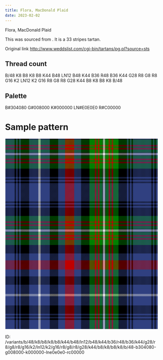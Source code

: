 ```yaml
---
title: Flora, MacDonald Plaid
date: 2023-02-02
---
```

Flora, MacDonald Plaid

This was sourced from <no value>.  It is a 33 stripes tartan.

Original link http://www.weddslist.com/cgi-bin/tartans/pg.pl?source=sts

## Thread count
B/48 K8 B8 K8 B8 K44 B48 LN12 B48 K44 B36 R48 B36 K44 G28 R8 G8 R8 G16 K2 LN12 K2 G16 R8 G8 R8 G28 K44 B8 K8 B8 K8 B/48

## Palette
B#304080 G#008000 K#000000 LN#E0E0E0 R#C00000

# Sample pattern

![Tartan detail](tartan.png "B/48 K8 B8 K8 B8 K44 B48 LN12 B48 K44 B36 R48 B36 K44 G28 R8 G8 R8 G16 K2 LN12 K2 G16 R8 G8 R8 G28 K44 B8 K8 B8 K8 B/48 tartan")

ID: /variants/b/48/k8/b8/k8/b8/k44/b48/ln12/b48/k44/b36/r48/b36/k44/g28/r8/g8/r8/g16/k2/ln12/k2/g16/r8/g8/r8/g28/k44/b8/k8/b8/k8/b/48-b304080-g008000-k000000-lne0e0e0-rc00000